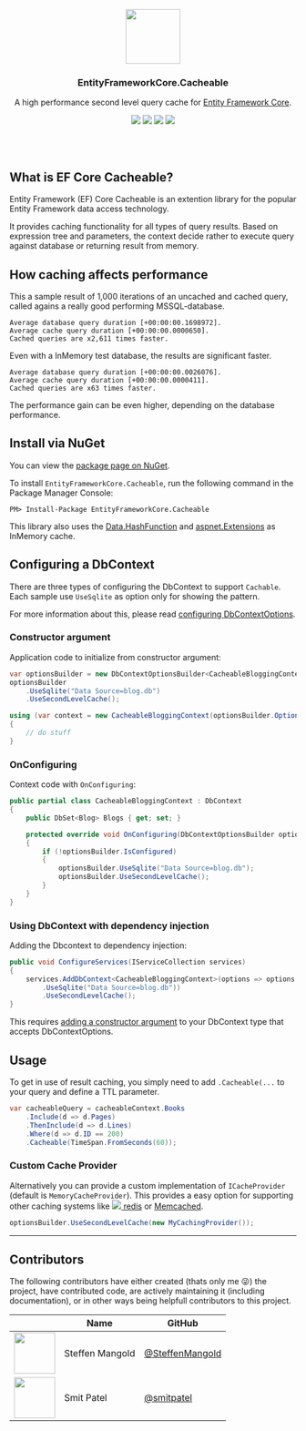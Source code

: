 ﻿

<p align="center">
  <img src="https://raw.githubusercontent.com/SteffenMangold/EntityFrameworkCore.Cacheable/master/nuget_icon_light.png?size=72" width="96"/>
</p>

<h3 align="center">
  EntityFrameworkCore.Cacheable
</h3>

<p align="center">
  A high performance second level query cache for <a href="https://github.com/aspnet/EntityFrameworkCore">Entity Framework Core</a>.
</p>

<p align="center">
  <a href="https://ci.appveyor.com/project/SteffenMangold/entityframeworkcore-cacheable"><img src="https://ci.appveyor.com/api/projects/status/8h2kg4gjcv85w6wg?svg=true"></a>
  <a href="https://codeclimate.com/github/SteffenMangold/EntityFrameworkCore.Cacheable/maintainability"><img src="https://api.codeclimate.com/v1/badges/541ce9c419c532bcd292/maintainability"></a>
  <a href="https://lgtm.com/projects/g/SteffenMangold/EntityFrameworkCore.Cacheable/alerts/"><img src="https://img.shields.io/lgtm/alerts/g/SteffenMangold/EntityFrameworkCore.Cacheable.svg?logo=lgtm&logoWidth=18"></a>
  <a href="https://www.nuget.org/packages/EntityFrameworkCore.Cacheable/"><img src="https://buildstats.info/nuget/EntityFrameworkCore.Cacheable"></a>
</p>

<br/>
<br/>

## What is EF Core Cacheable?

Entity Framework (EF) Core Cacheable is an extention library for the popular Entity Framework data access technology.

It provides caching functionality for all types of query results. Based on expression tree and parameters, the context decide rather to execute query against database or returning result from memory.

## How caching affects performance


This a sample result of 1,000 iterations of an uncached and cached query, called agains a really good performing MSSQL-database.

```
Average database query duration [+00:00:00.1698972].
Average cache query duration [+00:00:00.0000650].
Cached queries are x2,611 times faster.
```

Even with a InMemory test database, the results are significant faster.

```
Average database query duration [+00:00:00.0026076].
Average cache query duration [+00:00:00.0000411].
Cached queries are x63 times faster.
```

The performance gain can be even higher, depending on the database performance.


## Install via NuGet

You can view the [package page on NuGet](https://www.nuget.org/packages/EntityFrameworkCore.Cacheable/).

To install `EntityFrameworkCore.Cacheable`, run the following command in the Package Manager Console:

```
PM> Install-Package EntityFrameworkCore.Cacheable
```


This library also uses the [Data.HashFunction](https://github.com/brandondahler/Data.HashFunction/) and [aspnet.Extensions](https://github.com/aspnet/Extensions) as InMemory cache.


## Configuring a DbContext

There are three types of configuring the DbContext to support `Cachable`.
Each sample use `UseSqlite` as option only for showing the pattern.

For more information about this, please read [configuring DbContextOptions](https://docs.microsoft.com/de-de/ef/core/miscellaneous/configuring-dbcontext#configuring-dbcontextoptions).

### Constructor argument

Application code to initialize from constructor argument:

```csharp
var optionsBuilder = new DbContextOptionsBuilder<CacheableBloggingContext>();
optionsBuilder
    .UseSqlite("Data Source=blog.db")
    .UseSecondLevelCache();

using (var context = new CacheableBloggingContext(optionsBuilder.Options))
{
    // do stuff
}
```

### OnConfiguring

Context code with `OnConfiguring`:

```csharp
public partial class CacheableBloggingContext : DbContext
{
    public DbSet<Blog> Blogs { get; set; }

    protected override void OnConfiguring(DbContextOptionsBuilder optionsBuilder)
    {
        if (!optionsBuilder.IsConfigured)
        {
            optionsBuilder.UseSqlite("Data Source=blog.db");
            optionsBuilder.UseSecondLevelCache();
        }
    }
}
```

### Using DbContext with dependency injection

Adding the Dbcontext to dependency injection:

```csharp
public void ConfigureServices(IServiceCollection services)
{
    services.AddDbContext<CacheableBloggingContext>(options => options
        .UseSqlite("Data Source=blog.db"))
        .UseSecondLevelCache();
}
```


This requires [adding a constructor argument](https://docs.microsoft.com/de-de/ef/core/miscellaneous/configuring-dbcontext#using-dbcontext-with-dependency-injection) to your DbContext type that accepts DbContextOptions<TContext>.


## Usage

To get in use of result caching, you simply need to add `.Cacheable(...` to your query and define a TTL parameter.


```csharp
var cacheableQuery = cacheableContext.Books
	.Include(d => d.Pages)
	.ThenInclude(d => d.Lines)
	.Where(d => d.ID == 200)
	.Cacheable(TimeSpan.FromSeconds(60));
```

### Custom Cache Provider


Alternatively you can provide a custom implementation of `ICacheProvider` (default is `MemoryCacheProvider`).
This provides a easy option for supporting other caching systems like [![](https://redis.io/images/favicon.png) redis](https://redis.io/) or [Memcached](https://memcached.org/).

```csharp
optionsBuilder.UseSecondLevelCache(new MyCachingProvider());
```


-----------------


## Contributors

The following contributors have either created (thats only me :stuck_out_tongue_winking_eye:) the project, have contributed
code, are actively maintaining it (including documentation), or in other ways
being helpfull contributors to this project. 


|                                                                                    | Name                  | GitHub                                                  |
| :--------------------------------------------------------------------------------: | --------------------- | ------------------------------------------------------- |
| <img src="https://avatars.githubusercontent.com/u/20702171?size=72" width="72"/>   | Steffen Mangold       | [@SteffenMangold](https://github.com/SteffenMangold)    |
| <img src="https://avatars.githubusercontent.com/u/1528107?size=72" width="72"/>    | Smit Patel            | [@smitpatel](https://github.com/smitpatel)              |
